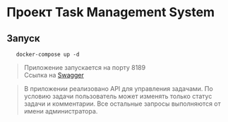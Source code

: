 # Проект Task Management System

## Запуск 

```shell
   docker-compose up -d
```

> Приложение запускается на порту 8189  
> Ссылка на 
[Swagger](http://localhost:8189/swagger-ui/index.html#/)

> В приложении реализовано API для управления задачами.
> По условию задачи пользователь может изменять только статус задачи
> и комментарии. Все остальные запросы выполняются от имени 
> администратора.